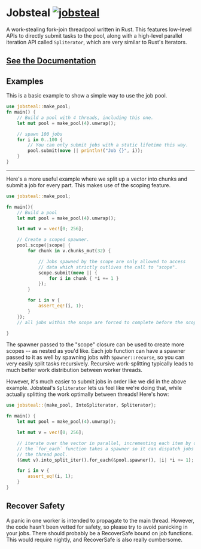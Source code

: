 # Jobsteal [![jobsteal](https://travis-ci.org/rphmeier/jobsteal.svg?branch=master)](https://travis-ci.org/rphmeier/jobsteal)

A work-stealing fork-join threadpool written in Rust.
This features low-level APIs to directly submit tasks to the pool,
along with a high-level parallel iteration API called `Spliterator`,
which are very similar to Rust's Iterators.

## [See the Documentation](https://rphmeier.github.io/jobsteal/)

## Examples
This is a basic example to show a simple way to use the job pool.

```rust
use jobsteal::make_pool;
fn main() {
    // Build a pool with 4 threads, including this one.
    let mut pool = make_pool(4).unwrap();

    // spawn 100 jobs
    for i in 0..100 {
        // You can only submit jobs with a static lifetime this way.
        pool.submit(move || println!("Job {}", i));
    }
}
```

---
Here's a more useful example where we split up a vector into chunks and submit a job for every part. This makes use of the scoping feature.
```rust
use jobsteal::make_pool;

fn main(){
    // Build a pool
    let mut pool = make_pool(4).unwrap();

    let mut v = vec![0; 256];

    // Create a scoped spawner.
    pool.scope(|scope| {
        for chunk in v.chunks_mut(32) {

            // Jobs spawned by the scope are only allowed to access
            // data which strictly outlives the call to "scope".
            scope.submit(move || {
                for i in chunk { *i += 1 }
            });
        }

        for i in v {
            assert_eq!(i, 1);
        }
    });
    // all jobs within the scope are forced to complete before the scope function returns.

}
```

The spawner passed to the "scope" closure can be used to create more scopes -- as nested as you'd like.
Each job function can have a spawner passed to it as well by spawning jobs with `Spawner::recurse`, so you can very easily split tasks recursively.
Recursive work-splitting typically leads to much better work distribution between worker threads.

However, it's much easier to submit jobs in order like we did in the above example. Jobsteal's `Spliterator` lets us feel like we're doing that,
while actually splitting the work optimally between threads!
Here's how:
```rust
use jobsteal::{make_pool, IntoSpliterator, Spliterator};

fn main() {
    let mut pool = make_pool(4).unwrap();

    let mut v = vec![0; 256];

    // iterate over the vector in parallel, incrementing each item by one.
    // the `for_each` function takes a spawner so it can dispatch jobs onto
    // the thread pool.
    (&mut v).into_split_iter().for_each(&pool.spawner(), |i| *i += 1);

    for i in v {
        assert_eq!(i, 1);
    }
}
```

## Recover Safety
A panic in one worker is intended to propagate to the main thread. However, the code hasn't been vetted for safety, so please try to avoid panicking in your jobs.
There should probably be a RecoverSafe bound on job functions. This would require nightly, and RecoverSafe is also really cumbersome.
